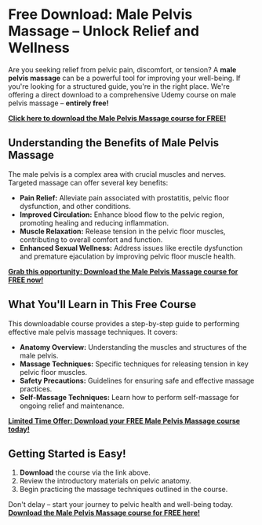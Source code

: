 # Free Download: Male Pelvis Massage – Unlock Relief and Wellness

Are you seeking relief from pelvic pain, discomfort, or tension? A **male pelvis massage** can be a powerful tool for improving your well-being. If you're looking for a structured guide, you're in the right place. We're offering a direct download to a comprehensive Udemy course on male pelvis massage – **entirely free!**

[**Click here to download the Male Pelvis Massage course for FREE!**](https://udemywork.com/male-pelvis-massage)

## Understanding the Benefits of Male Pelvis Massage

The male pelvis is a complex area with crucial muscles and nerves. Targeted massage can offer several key benefits:

*   **Pain Relief:** Alleviate pain associated with prostatitis, pelvic floor dysfunction, and other conditions.
*   **Improved Circulation:** Enhance blood flow to the pelvic region, promoting healing and reducing inflammation.
*   **Muscle Relaxation:** Release tension in the pelvic floor muscles, contributing to overall comfort and function.
*   **Enhanced Sexual Wellness:** Address issues like erectile dysfunction and premature ejaculation by improving pelvic floor muscle health.

[**Grab this opportunity: Download the Male Pelvis Massage course for FREE now!**](https://udemywork.com/male-pelvis-massage)

## What You'll Learn in This Free Course

This downloadable course provides a step-by-step guide to performing effective male pelvis massage techniques. It covers:

*   **Anatomy Overview:** Understanding the muscles and structures of the male pelvis.
*   **Massage Techniques:** Specific techniques for releasing tension in key pelvic floor muscles.
*   **Safety Precautions:** Guidelines for ensuring safe and effective massage practices.
*   **Self-Massage Techniques:** Learn how to perform self-massage for ongoing relief and maintenance.

[**Limited Time Offer: Download your FREE Male Pelvis Massage course today!**](https://udemywork.com/male-pelvis-massage)

## Getting Started is Easy!

1.  **Download** the course via the link above.
2.  Review the introductory materials on pelvic anatomy.
3.  Begin practicing the massage techniques outlined in the course.

Don't delay – start your journey to pelvic health and well-being today. [**Download the Male Pelvis Massage course for FREE here!**](https://udemywork.com/male-pelvis-massage)
